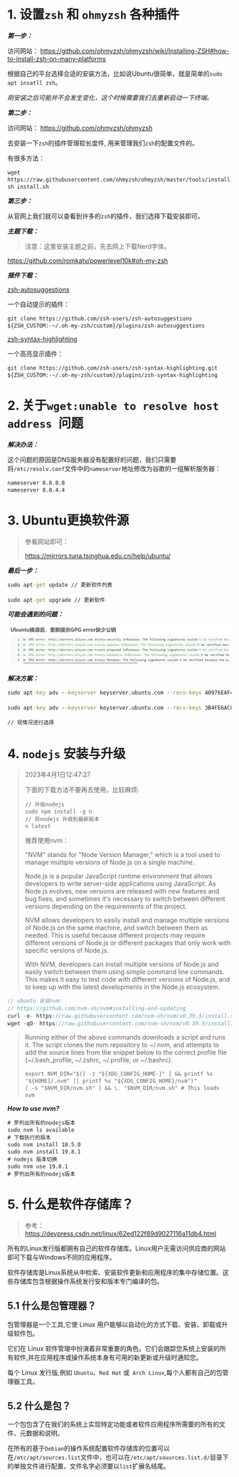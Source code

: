 # 1. 设置`zsh` 和 `ohmyzsh` 各种插件

***第一步：***

访问网站： https://github.com/ohmyzsh/ohmyzsh/wiki/Installing-ZSH#how-to-install-zsh-on-many-platforms

根据自己的平台选择合适的安装方法，比如说Ubuntu很简单，就是简单的`sudo apt insatll zsh`。

*刚安装之后可能并不会发生变化，这个时候需要我们去重新启动一下终端。*

***第二步：***

访问网站： https://github.com/ohmyzsh/ohmyzsh

去安装一下`zsh`的插件管理软长度件, 用来管理我们`zsh`的配置文件的。

有很多方法：

```linux
wget https://raw.githubusercontent.com/ohmyzsh/ohmyzsh/master/tools/install.sh
sh install.sh
```

***第三步：***

从官网上我们就可以查看到许多的`zsh`的插件，我们选择下载安装即可。

***主题下载：***

> 注意：这里安装主题之前，先去网上下载Nerd字体。

https://github.com/romkatv/powerlevel10k#oh-my-zsh

***插件下载：***

[zsh-autosuggestions](https://github.com/zsh-users/zsh-autosuggestions)

一个自动提示的插件：

```linux
git clone https://github.com/zsh-users/zsh-autosuggestions ${ZSH_CUSTOM:-~/.oh-my-zsh/custom}/plugins/zsh-autosuggestions
```

[zsh-syntax-highlighting](https://github.com/zsh-users/zsh-syntax-highlighting)

一个高亮显示插件：

```linux
git clone https://github.com/zsh-users/zsh-syntax-highlighting.git ${ZSH_CUSTOM:-~/.oh-my-zsh/custom}/plugins/zsh-syntax-highlighting
```



# 2. 关于`wget:unable to resolve host address `问题

***解决办法：***

这个问题的原因是DNS服务器没有配置好的问题，我们只需要将`/etc/resolv.conf`文件中的`nameserver`地址修改为谷歌的一组解析服务器：

```linux
nameserver 8.8.8.8
nameserver 8.8.4.4
```

# 3. Ubuntu更换软件源

> 参看网站即可：
>
> https://mirrors.tuna.tsinghua.edu.cn/help/ubuntu/

***最后一步：***

```cmd
sudo apt-get update // 更新软件列表

sudo apt-get upgrade // 更新软件
```

***可能会遇到的问题：***

![FAQ3](.\pictures\FAQ3.png)

***解决方案：***

```cmd
sudo apt-key adv --keyserver keyserver.ubuntu.com --recv-keys 40976EAF437D05B5

sudo apt-key adv --keyserver keyserver.ubuntu.com --recv-keys 3B4FE6ACC0B21F32

// 视情况进行选择
```

# 4. `nodejs` 安装与升级

> 2023年4月1日12:47:27
>
> 下面的下载方法不要再去使用，比较麻烦:
>
> ```shell
> // 升级nodejs
> sudo npm install -g n
> // 将nodejs 升级到最新版本
> n latest
> ```
>
> 推荐使用nvm：
>
> "NVM" stands for "Node Version Manager," which is a tool used to manage multiple versions of Node.js on a single machine.
>
> Node.js is a popular JavaScript runtime environment that allows developers to write server-side applications using JavaScript. As Node.js evolves, new versions are released with new features and bug fixes, and sometimes it's necessary to switch between different versions depending on the requirements of the project.
>
> NVM allows developers to easily install and manage multiple versions of Node.js on the same machine, and switch between them as needed. This is useful because different projects may require different versions of Node.js or different packages that only work with specific versions of Node.js.
>
> With NVM, developers can install multiple versions of Node.js and easily switch between them using simple command line commands. This makes it easy to test code with different versions of Node.js, and to keep up with the latest developments in the Node.js ecosystem.

```c++
// ubuntu 安装nvm:
// https://github.com/nvm-sh/nvm#installing-and-updating
curl -o- https://raw.githubusercontent.com/nvm-sh/nvm/v0.39.3/install.sh | bash
wget -qO- https://raw.githubusercontent.com/nvm-sh/nvm/v0.39.3/install.sh | bash
```

> Running either of the above commands downloads a script and runs it. The script clones the nvm repository to ~/.nvm, and attempts to add the source lines from the snippet below to the correct profile file (~/.bash_profile, ~/.zshrc, ~/.profile, or ~/.bashrc).
>
> ```shell
> export NVM_DIR="$([ -z "${XDG_CONFIG_HOME-}" ] && printf %s "${HOME}/.nvm" || printf %s "${XDG_CONFIG_HOME}/nvm")"
> [ -s "$NVM_DIR/nvm.sh" ] && \. "$NVM_DIR/nvm.sh" # This loads nvm
> ```

***How to use nvm?***

```shell
# 罗列出所有的nodejs版本
sudo nvm ls available
# 下载执行的版本
sudo nvm install 18.5.0
sudo nvm install 19.8.1
# nodejs 版本切换
sudo nvm use 19.8.1
# 罗列出所有的nodejs版本
```

# 5. 什么是软件存储库？

> 参考：https://devpress.csdn.net/linux/62ed122f89d9027116a11db4.html

所有的Linux发行版都拥有自己的软件存储库。Linux用户无需访问供应商的网站即可下载与Windows不同的应用程序。

软件存储库是Linux系统从中检索、安装软件更新和应用程序的集中存储位置。这些存储库包含根据操作系统发行安和版本专门编译的包。

<h2>5.1 什么是包管理器？</h2>

包管理器是一个工具,它使 Linux 用户能够以自动化的方式下载、安装、卸载或升级软件包。

它们在 Linux 软件管理中扮演着非常重要的角色。它们会跟踪您系统上安装的所有软件,并在应用程序或操作系统本身有可用的新更新或升级时通知您。

每个 Linux 发行版,例如 `Ubuntu`、`Red Hat` 或` Arch Linux`,每个人都有自己的包管理器工具。

<h2>5.2 什么是包？</h2>

一个包包含了在我们的系统上实现特定功能或者软件应用程序所需要的所有的文件、元数据和说明。	

在所有的基于`Debian`的操作系统配置软件存储库的位置可以在`/etc/apt/sources.list`文件中，也可以在`/etc/apt/souurces.list.d/`目录下的单独文件进行配置，文件名字必须要以`list`扩展名结尾。

